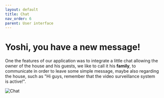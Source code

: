 ```yaml
---
layout: default
title: Chat
nav_order: 6
parent: User interface
---
```

#  Yoshi, you have a new message!

One the features of our application was to integrate a little chat allowing the owner of the house and his guests, we like to call it his **family**, to communicate in order to leave some simple message, maybe also regarding the house, such as "Hi guys, remember that the video surveillance system is active!".

![Chat](../images/chatMessage.gif)
